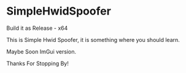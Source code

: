 # SimpleHwidSpoofer

Build it as  Release - x64

This is Simple Hwid Spoofer,
it is something where you should learn.

Maybe Soon ImGui version.

Thanks For Stopping By!

